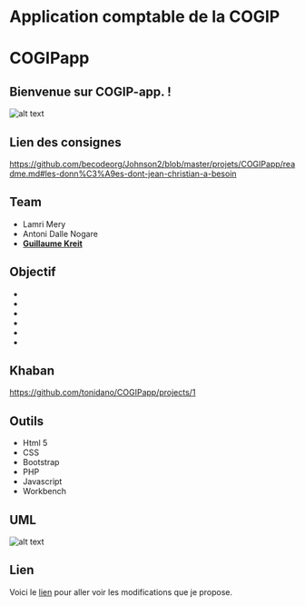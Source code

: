 # Application comptable de la COGIP

# COGIPapp

## Bienvenue sur COGIP-app. !

![alt text](https://contattafiles.s3.us-west-1.amazonaws.com/tnt14094/6ObZbAEUvbmerta/gestion.png)

## Lien des consignes

https://github.com/becodeorg/Johnson2/blob/master/projets/COGIPapp/readme.md#les-donn%C3%A9es-dont-jean-christian-a-besoin

## Team

* Lamri Mery
* Antoni Dalle Nogare
* [**Guillaume Kreit**](https://github.com/Guillaume-Kreit)

## Objectif 

* 
* 
* 
* 
* 
* 
## Khaban

https://github.com/tonidano/COGIPapp/projects/1

## Outils 

* Html 5
* CSS
* Bootstrap 
* PHP
* Javascript
* Workbench

## UML
![alt text](https://contattafiles.s3.us-west-1.amazonaws.com/tnt14094/M_lEkbOeB1R16y9/tables_relationnelles.png)



## Lien

Voici le [lien]() pour aller voir les modifications que je propose.
